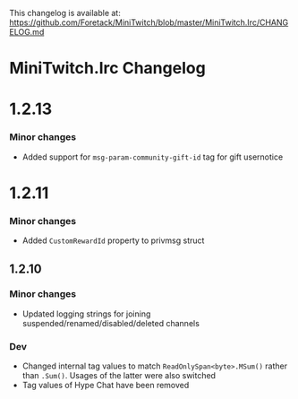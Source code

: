 This changelog is available at: https://github.com/Foretack/MiniTwitch/blob/master/MiniTwitch.Irc/CHANGELOG.md

# MiniTwitch.Irc Changelog

# 1.2.13

### Minor changes

- Added support for `msg-param-community-gift-id` tag for gift usernotice

# 1.2.11

### Minor changes

- Added `CustomRewardId` property to privmsg struct

## 1.2.10

### Minor changes

- Updated logging strings for joining suspended/renamed/disabled/deleted channels

### Dev

- Changed internal tag values to match `ReadOnlySpan<byte>.MSum()` rather than `.Sum()`. Usages of the latter were also switched
- Tag values of Hype Chat have been removed
